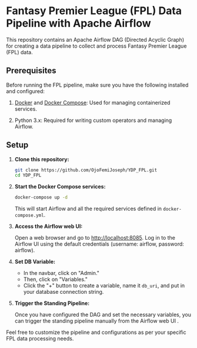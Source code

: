 # Fantasy Premier League (FPL) Data Pipeline with Apache Airflow

This repository contains an Apache Airflow DAG (Directed Acyclic Graph) for creating a data pipeline to collect and process Fantasy Premier League (FPL) data.

## Prerequisites

Before running the FPL pipeline, make sure you have the following installed and configured:

1. [Docker](https://www.docker.com/get-started) and [Docker Compose](https://docs.docker.com/compose/install/): Used for managing containerized services.

2. Python 3.x: Required for writing custom operators and managing Airflow.

## Setup

1. **Clone this repository:**

    ```bash
    git clone https://github.com/OjoFemiJoseph/YDP_FPL.git
    cd YDP_FPL
    ```

2. **Start the Docker Compose services:**

    ```bash
    docker-compose up -d
    ```

    This will start Airflow and all the required services defined in `docker-compose.yml`.

3. **Access the Airflow web UI:**

    Open a web browser and go to [http://localhost:8085](http://localhost:8085). Log in to the Airflow UI using the default credentials (username: airflow, password: airflow).

4. **Set DB Variable:**

    - In the navbar, click on "Admin."
    - Then, click on "Variables."
    - Click the "+" button to create a variable, name it `db_uri`, and put in your database connection string.

5. **Trigger the Standing Pipeline:**

    Once you have configured the DAG and set the necessary variables, you can trigger the standing pipeline manually from the Airflow web UI .

Feel free to customize the pipeline and configurations as per your specific FPL data processing needs.
